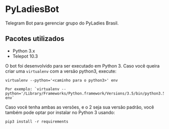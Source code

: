 # PyLadiesBot

Telegram Bot para gerenciar grupo do PyLadies Brasil.

## Pacotes utilizados

- Python 3.x
- Telepot 10.3

O bot foi desenvolvido para ser executado em Python 3. Caso você queira criar uma `virtualenv` com a versão python3, execute:

	virtualenv --python='<caminho para o python3>' env

	Por exemplo: `virtualenv --python='/Library/Frameworks/Python.framework/Versions/3.5/bin/python3.5' env`
	

Caso você tenha ambas as versões, e o 2 seja sua versão padrão, você também pode optar por instalar no Python 3 usando:

	pip3 install -r requirements 
